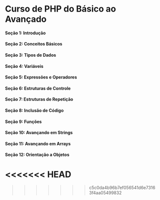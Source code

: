 # Curso de PHP do Básico ao Avançado

#### Seção 1: Introdução

#### Seção 2: Conceitos Básicos

#### Seção 3: Tipos de Dados

#### Seção 4: Variáveis

#### Seção 5: Expressões e Operadores

#### Seção 6: Estruturas de Controle

#### Seção 7: Estruturas de Repetição

#### Seção 8: Inclusão de Código

#### Seção 9: Funções

#### Seção 10: Avançando em Strings

#### Seção 11: Avançando em Arrays

#### Seção 12: Orientação a Objetos

<<<<<<< HEAD
=======

>>>>>>> c5c0da4b96b7ef056541d6e73163f4aa05499832
